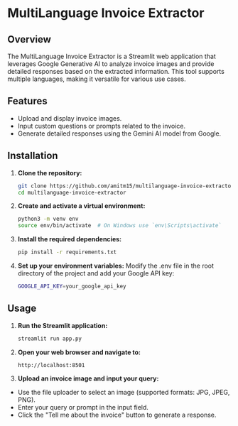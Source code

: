 # MultiLanguage Invoice Extractor

## Overview

The MultiLanguage Invoice Extractor is a Streamlit web application that leverages Google Generative AI to analyze invoice images and provide detailed responses based on the extracted information. This tool supports multiple languages, making it versatile for various use cases.

## Features

- Upload and display invoice images.
- Input custom questions or prompts related to the invoice.
- Generate detailed responses using the Gemini AI model from Google.

## Installation

1. **Clone the repository:**
   ```bash
   git clone https://github.com/amitm15/multilanguage-invoice-extractor.git
   cd multilanguage-invoice-extractor

2. **Create and activate a virtual environment:**
   ```bash
   python3 -m venv env
   source env/bin/activate  # On Windows use `env\Scripts\activate`

3. **Install the required dependencies:**
   ```bash
   pip install -r requirements.txt


4. **Set up your environment variables:**
   Modify the .env file in the root directory of the project and add your Google API key:
   ```bash
   GOOGLE_API_KEY=your_google_api_key


## Usage
1. **Run the Streamlit application:**
   ```bash
   streamlit run app.py

2. **Open your web browser and navigate to:**
   ```bash
   http://localhost:8501

3. **Upload an invoice image and input your query:**

- Use the file uploader to select an image (supported formats: JPG, JPEG, PNG).
- Enter your query or prompt in the input field.
- Click the "Tell me about the invoice" button to generate a response.
